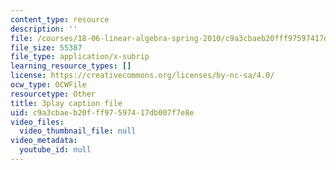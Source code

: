 ```yaml
---
content_type: resource
description: ''
file: /courses/18-06-linear-algebra-spring-2010/c9a3cbaeb20fff97597417db007f7e8e_QVKj3LADCnA.srt
file_size: 55387
file_type: application/x-subrip
learning_resource_types: []
license: https://creativecommons.org/licenses/by-nc-sa/4.0/
ocw_type: OCWFile
resourcetype: Other
title: 3play caption file
uid: c9a3cbae-b20f-ff97-5974-17db007f7e8e
video_files:
  video_thumbnail_file: null
video_metadata:
  youtube_id: null
---
```


